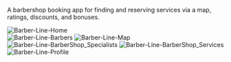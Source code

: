 A barbershop booking app for finding and reserving services 
via a map, ratings, discounts, and bonuses.

![Barber-Line-Home](https://github.com/user-attachments/assets/beb2566c-bb73-4eca-883c-f3bfc5be57eb)  
![Barber-Line-Barbers](https://github.com/user-attachments/assets/9de45f2c-90d1-48d9-955a-7f96996309a3)
![Barber-Line-Map](https://github.com/user-attachments/assets/453c2258-1eb2-4b80-bb6b-e711cf3f8114)
![Barber-Line-BarberShop_Specialists](https://github.com/user-attachments/assets/263651f2-e6c4-4220-a512-fa26da7e4919)
![Barber-Line-BarberShop_Services](https://github.com/user-attachments/assets/ce2aacc6-a5d2-4370-9ff8-e22314376f66)
![Barber-Line-Profile](https://github.com/user-attachments/assets/c60b09a7-c6e0-4cc6-9c34-2370d6b8ea4c)
